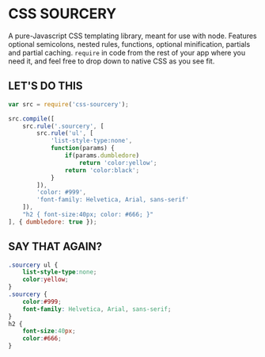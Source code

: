 CSS SOURCERY
============

A pure-Javascript CSS templating library, meant for use with node. Features optional semicolons, nested rules, 
functions, optional minification, partials and partial caching.
```require``` in code from the rest of your app where you need it, and feel free to drop down to native CSS as you
see fit.

LET'S DO THIS
-------------

```javascript
var src = require('css-sourcery');

src.compile([
	src.rule('.sourcery', [
		src.rule('ul', [
			'list-style-type:none',
			function(params) {
				if(params.dumbledore)
					return 'color:yellow';
				return 'color:black';
			}
		]),
		'color: #999',
		'font-family: Helvetica, Arial, sans-serif'
	]),
	"h2 { font-size:40px; color: #666; }"
], { dumbledore: true });
```

SAY THAT AGAIN?
---------------

```css
.sourcery ul {
	list-style-type:none;
	color:yellow;
}
.sourcery {
	color:#999;
	font-family: Helvetica, Arial, sans-serif;
}
h2 {
	font-size:40px;
	color:#666;
}
```
